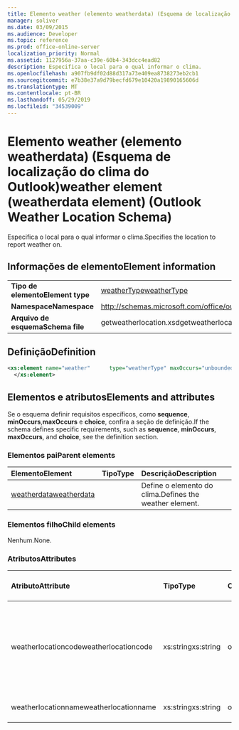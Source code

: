 ```yaml
---
title: Elemento weather (elemento weatherdata) (Esquema de localização do clima do Outlook)
manager: soliver
ms.date: 03/09/2015
ms.audience: Developer
ms.topic: reference
ms.prod: office-online-server
localization_priority: Normal
ms.assetid: 1127956a-37aa-c39e-60b4-343dcc4ead82
description: Especifica o local para o qual informar o clima.
ms.openlocfilehash: a907fb9df02d88d317a73e409ea8738273eb2cb1
ms.sourcegitcommit: e7b38e37a9d79becfd679e10420a19890165606d
ms.translationtype: MT
ms.contentlocale: pt-BR
ms.lasthandoff: 05/29/2019
ms.locfileid: "34539009"
---
```

# <a name="weather-element-weatherdata-element-outlook-weather-location-schema"></a><span data-ttu-id="2479e-103">Elemento weather (elemento weatherdata) (Esquema de localização do clima do Outlook)</span><span class="sxs-lookup"><span data-stu-id="2479e-103">weather element (weatherdata element) (Outlook Weather Location Schema)</span></span>

<span data-ttu-id="2479e-104">Especifica o local para o qual informar o clima.</span><span class="sxs-lookup"><span data-stu-id="2479e-104">Specifies the location to report weather on.</span></span>
  
## <a name="element-information"></a><span data-ttu-id="2479e-105">Informações de elemento</span><span class="sxs-lookup"><span data-stu-id="2479e-105">Element information</span></span>

|||
|:-----|:-----|
|<span data-ttu-id="2479e-106">**Tipo de elemento**</span><span class="sxs-lookup"><span data-stu-id="2479e-106">**Element type**</span></span> <br/> |[<span data-ttu-id="2479e-107">weatherType</span><span class="sxs-lookup"><span data-stu-id="2479e-107">weatherType</span></span>](weathertype-complextype-outlook-weather-location-schema.md) <br/> |
|<span data-ttu-id="2479e-108">**Namespace**</span><span class="sxs-lookup"><span data-stu-id="2479e-108">**Namespace**</span></span> <br/> |http://schemas.microsoft.com/office/outlook/15/getweatherlocation.xsd  <br/> |
|<span data-ttu-id="2479e-109">**Arquivo de esquema**</span><span class="sxs-lookup"><span data-stu-id="2479e-109">**Schema file**</span></span> <br/> |<span data-ttu-id="2479e-110">getweatherlocation.xsd</span><span class="sxs-lookup"><span data-stu-id="2479e-110">getweatherlocation.xsd</span></span>  <br/> |
   
## <a name="definition"></a><span data-ttu-id="2479e-111">Definição</span><span class="sxs-lookup"><span data-stu-id="2479e-111">Definition</span></span>

```XML
<xs:element name="weather"      type="weatherType" maxOccurs="unbounded"    >
  </xs:element>  

```

## <a name="elements-and-attributes"></a><span data-ttu-id="2479e-112">Elementos e atributos</span><span class="sxs-lookup"><span data-stu-id="2479e-112">Elements and attributes</span></span>

<span data-ttu-id="2479e-113">Se o esquema definir requisitos específicos, como **sequence**, **minOccurs**,**maxOccurs** e **choice**, confira a seção de definição.</span><span class="sxs-lookup"><span data-stu-id="2479e-113">If the schema defines specific requirements, such as **sequence**, **minOccurs**, **maxOccurs**, and **choice**, see the definition section.</span></span> 
  
### <a name="parent-elements"></a><span data-ttu-id="2479e-114">Elementos pai</span><span class="sxs-lookup"><span data-stu-id="2479e-114">Parent elements</span></span>

|<span data-ttu-id="2479e-115">**Elemento**</span><span class="sxs-lookup"><span data-stu-id="2479e-115">**Element**</span></span>|<span data-ttu-id="2479e-116">**Tipo**</span><span class="sxs-lookup"><span data-stu-id="2479e-116">**Type**</span></span>|<span data-ttu-id="2479e-117">**Descrição**</span><span class="sxs-lookup"><span data-stu-id="2479e-117">**Description**</span></span>|
|:-----|:-----|:-----|
|[<span data-ttu-id="2479e-118">weatherdata</span><span class="sxs-lookup"><span data-stu-id="2479e-118">weatherdata</span></span>](weatherdata-element-outlook-weather-location-schema.md) <br/> ||<span data-ttu-id="2479e-119">Define o elemento do clima.</span><span class="sxs-lookup"><span data-stu-id="2479e-119">Defines the weather element.</span></span>  <br/> |
   
### <a name="child-elements"></a><span data-ttu-id="2479e-120">Elementos filho</span><span class="sxs-lookup"><span data-stu-id="2479e-120">Child elements</span></span>

<span data-ttu-id="2479e-121">Nenhum.</span><span class="sxs-lookup"><span data-stu-id="2479e-121">None.</span></span>
  
### <a name="attributes"></a><span data-ttu-id="2479e-122">Atributos</span><span class="sxs-lookup"><span data-stu-id="2479e-122">Attributes</span></span>

|<span data-ttu-id="2479e-123">**Atributo**</span><span class="sxs-lookup"><span data-stu-id="2479e-123">**Attribute**</span></span>|<span data-ttu-id="2479e-124">**Tipo**</span><span class="sxs-lookup"><span data-stu-id="2479e-124">**Type**</span></span>|<span data-ttu-id="2479e-125">**Obrigatório**</span><span class="sxs-lookup"><span data-stu-id="2479e-125">**Required**</span></span>|<span data-ttu-id="2479e-126">**Descrição**</span><span class="sxs-lookup"><span data-stu-id="2479e-126">**Description**</span></span>|<span data-ttu-id="2479e-127">**Valores possíveis**</span><span class="sxs-lookup"><span data-stu-id="2479e-127">**Possible values**</span></span>|
|:-----|:-----|:-----|:-----|:-----|
|<span data-ttu-id="2479e-128">weatherlocationcode</span><span class="sxs-lookup"><span data-stu-id="2479e-128">weatherlocationcode</span></span>  <br/> |<span data-ttu-id="2479e-129">xs:string</span><span class="sxs-lookup"><span data-stu-id="2479e-129">xs:string</span></span>  <br/> |<span data-ttu-id="2479e-130">obrigatório</span><span class="sxs-lookup"><span data-stu-id="2479e-130">required</span></span>  <br/> |<span data-ttu-id="2479e-131">Especifica um código associado ao local para distinguir vários locais com o mesmo nome.</span><span class="sxs-lookup"><span data-stu-id="2479e-131">Specifies a code that is associated with the location to distinguish multiple locations with the same name.</span></span>  <br/> |<span data-ttu-id="2479e-132">Um valor do tipo xs:string</span><span class="sxs-lookup"><span data-stu-id="2479e-132">A value of the type xs:string</span></span>  <br/> |
|<span data-ttu-id="2479e-133">weatherlocationname</span><span class="sxs-lookup"><span data-stu-id="2479e-133">weatherlocationname</span></span>  <br/> |<span data-ttu-id="2479e-134">xs:string</span><span class="sxs-lookup"><span data-stu-id="2479e-134">xs:string</span></span>  <br/> |<span data-ttu-id="2479e-135">obrigatório</span><span class="sxs-lookup"><span data-stu-id="2479e-135">required</span></span>  <br/> |<span data-ttu-id="2479e-136">Especifica o nome do local.</span><span class="sxs-lookup"><span data-stu-id="2479e-136">Specifies the name of the location.</span></span>  <br/> |<span data-ttu-id="2479e-137">Um valor do tipo xs:string</span><span class="sxs-lookup"><span data-stu-id="2479e-137">A value of the type xs:string</span></span>  <br/> |
   

